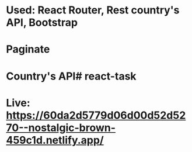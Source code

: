 # Used: React Router, Rest country's API, Bootstrap
# Paginate
# Country's API# react-task 
# Live: https://60da2d5779d06d00d52d5270--nostalgic-brown-459c1d.netlify.app/